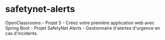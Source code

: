 # safetynet-alerts
OpenClassrooms - Projet 5 - Créez votre première application web avec Spring Boot - Projet SafetyNet Alerts - Gestionnaire d'alertes d'urgence en cas d'incidents.
